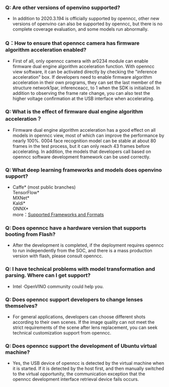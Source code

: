 ### Q: Are other versions of openvino supported?
* In addition to 2020.3.194 is officially supported by openncc, other new versions of openvino can also be supported by openncc, but there is no complete coverage evaluation, and some models run abnormally.

### Q：How to ensure that openncc camera has firmware algorithm acceleration enabled?  
* First of all, only openncc camera with ar0234 module can enable firmware dual engine algorithm acceleration function. With openncc view software, it can be activated directly by checking the "inference acceleration" box. If developers need to enable firmware algorithm acceleration in their own programs, they can set the last member of the structure network1par, inferenceacc, to 1 when the SDK is initialized. In addition to observing the frame rate change, you can also test the higher voltage confirmation at the USB interface when accelerating.  

### Q: What is the effect of firmware dual engine algorithm acceleration？  
* Firmware dual engine algorithm acceleration has a good effect on all models in openncc view, most of which can improve the performance by nearly 100%. 0004 face recognition model can be stable at about 80 frames in the test process, but it can only reach 43 frames before accelerating. In addition, the models that developers call based on openncc software development framework can be used correctly.


### Q: What deep learning frameworks and models does openvino support?
*   Caffe* (most public branches)  
    TensorFlow*  
    MXNet*  
    Kaldi*  
    ONNX*  
more：[Supported Frameworks and Formats ](https://docs.openvinotoolkit.org/2020.3/_docs_IE_DG_Introduction.html)


### Q: Does openncc have a hardware version that supports booting from Flash?
* After the development is completed, if the deployment requires openncc to run independently from the SOC, and there is a mass production version with flash, please consult openncc.

### Q: I have technical problems with model transformation and parsing. Where can I get support?
* Intel ·OpenVINO community could help you.

### Q: Does openncc support developers to change lenses themselves?
* For general applications, developers can choose different shots according to their own scenes. If the image quality can not meet the strict requirements of the scene after lens replacement, you can seek technical customization support from openncc.  


### Q: Does openncc support the development of Ubuntu virtual machine?
* Yes, the USB device of openncc is detected by the virtual machine when it is started. If it is detected by the host first, and then manually switched to the virtual opportunity, the communication exception that the openncc development interface retrieval device fails occurs.
